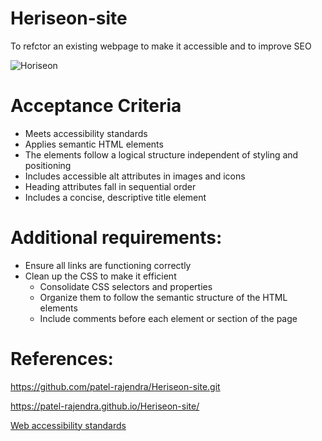 # Heriseon-site

To refctor an existing webpage to make it accessible and to improve SEO

![Horiseon](https://user-images.githubusercontent.com/99554262/155854956-d4c53bc8-d3bf-4eb0-814e-641321216720.jpg)

# Acceptance Criteria

- Meets accessibility standards
- Applies semantic HTML elements
- The elements follow a logical structure independent of styling and positioning
- Includes accessible alt attributes in images and icons
- Heading attributes fall in sequential order
- Includes a concise, descriptive title element

# Additional requirements:
- Ensure all links are functioning correctly
- Clean up the CSS to make it efficient
  - Consolidate CSS selectors and properties
  - Organize them to follow the semantic structure of the HTML elements
  - Include comments before each element or section of the page

# References:
https://github.com/patel-rajendra/Heriseon-site.git

https://patel-rajendra.github.io/Heriseon-site/

[Web accessibility standards](https://www.w3.org/WAI/fundamentals/accessibility-intro/)
